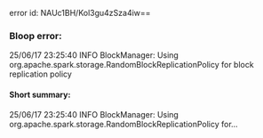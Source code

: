 error id: NAUc1BH/Kol3gu4zSza4iw==
### Bloop error:

25/06/17 23:25:40 INFO BlockManager: Using org.apache.spark.storage.RandomBlockReplicationPolicy for block replication policy
#### Short summary: 

25/06/17 23:25:40 INFO BlockManager: Using org.apache.spark.storage.RandomBlockReplicationPolicy for...